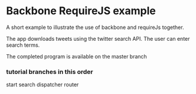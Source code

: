 Backbone RequireJS example
==========================
A short example to illustrate the use of backbone and requireJs together.

The app downloads tweets using the twitter search API. The user can enter 
search terms.

The completed program is available on the master branch

### tutorial branches in this order
start
search
dispatcher
router

